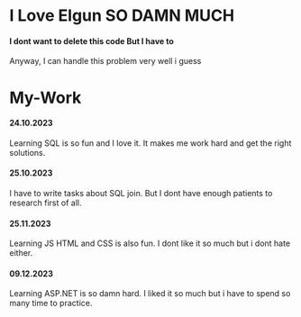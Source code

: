 <h1>I Love Elgun SO DAMN MUCH</h1>
<h4>
I dont want to delete this code
But I have to
</h4>

Anyway, I can handle this problem very well i guess
# My-Work

<h4> 24.10.2023 </h4>

Learning SQL is so fun and I love it. It makes me work hard and get the right solutions.

<h4> 25.10.2023 </h4>

I have to write tasks about SQL join. But I dont have enough patients to research first of all. 


<h4> 25.11.2023 </h4>

Learning JS HTML and CSS is also fun. I dont like it so much but i dont hate either.

<h4> 09.12.2023 </h4>

Learning ASP.NET is so damn hard. I liked it so much but i have to spend so many time to practice.
